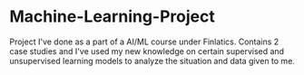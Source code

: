 # Machine-Learning-Project
Project I've done as a part of a AI/ML course under Finlatics. Contains 2 case studies and I've used my new knowledge on certain supervised and unsupervised learning models to analyze the situation and data given to me.
